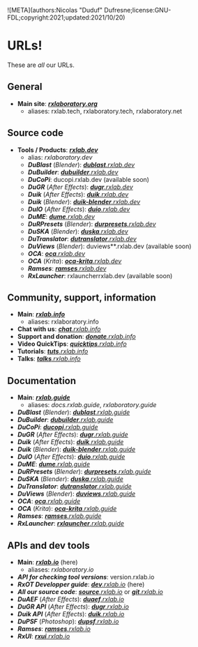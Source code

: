 ![META](authors:Nicolas "Duduf" Dufresne;license:GNU-FDL;copyright:2021;updated:2021/10/20)

# URLs!

These are *all* our URLs.

## General

- **Main site**: [***rxlaboratory.org***](http://rxlaboratory.org)
    - aliases: rxlab.tech, rxlaboratory.tech, rxlaboratory.net

## Source code

- **Tools / Products**: [***rxlab.dev***](http://rxlab.dev)
    - alias: *rxlaboratory.dev*
    - ***DuBlast*** (*Blender*): [_**dublast**.rxlab.dev_](http://dublast.rxlab.dev/)  
    - ***DuBuilder***: [_**dubuilder**.rxlab.dev_](http://dubuilder.rxlab.dev/)  
    - ***DuCoPi***: ducopi.rxlab.dev (available soon)
    - ***DuGR*** (*After Effects*): [_**dugr**.rxlab.dev_](http://dugr.rxlab.dev)  
    - ***Duik*** (*After Effects*): [_**duik**.rxlab.dev_](http://duik.rxlab.dev)  
    - ***Duik*** (*Blender*): [_**duik-blender**.rxlab.dev_](http://duik-blender.rxlab.dev)  
    - ***DuIO*** (*After Effects*): [_**duio**.rxlab.dev_](http://duio.rxlab.dev)  
    - ***DuME***: [_**dume**.rxlab.dev_](http://dume.rxlab.dev)  
    - ***DuRPresets*** (*Blender*): [_**durpresets**.rxlab.dev_](http://durpresets.rxlab.dev)  
    - ***DuSKA*** (*Blender*): [_**duska**.rxlab.dev_](http://duska.rxlab.dev)  
    - ***DuTranslator***: [_**dutranslator**.rxlab.dev_](http://dutranslator.rxlab.dev)  
    - ***DuViews*** (*Blender*): duviews**.rxlab.dev (available soon)
    - ***OCA***: [_**oca**.rxlab.dev_](http://oca.rxlab.dev/)  
    - ***OCA*** (*Krita*): [_**oca-krita**.rxlab.dev_](http://oca-krita.rxlab.dev/)  
    - ***Ramses***: [_**ramses**.rxlab.dev_](http://ramses.rxlab.dev)  
    - ***RxLauncher***: rxlauncherrxlab.dev (available soon)

## Community, support, information

- **Main**: [***rxlab.info***](http://rxlab.info)
    - aliases: rxlaboratory.info
- **Chat with us**: [*__chat__.rxlab.info*](http://chat.rxlab.info)
- **Support and donation**: [*__donate__.rxlab.info*](http://donate.rxlab.info)
- **Video QuickTips**: [*__quicktips__.rxlab.info*](http://quicktips.rxlab.info)
- **Tutorials**: [*__tuts__.rxlab.info*](http://tuts.rxlab.info)
- **Talks**: [*__talks__.rxlab.info*](http://talks.rxlab.info)

## Documentation

- **Main**: [***rxlab.guide***](http://rxlab.guide)
    - aliases: *docs.rxlab.guide*, *rxlaboratory.guide*
- ***DuBlast*** (*Blender*): [_**dublast**.rxlab.guide_](http://dublast.rxlab.guide/)  
- ***DuBuilder***: [_**dubuilder**.rxlab.guide_](http://dubuilder.rxlab.guide/)  
- ***DuCoPi***: [_**ducopi**.rxlab.guide_](http://ducopi.rxlab.guide/)  
- ***DuGR*** (*After Effects*): [_**dugr**.rxlab.guide_](http://dugr.rxlab.guide)  
- ***Duik*** (*After Effects*): [_**duik**.rxlab.guide_](http://duik.rxlab.guide)  
- ***Duik*** (*Blender*): [_**duik-blender**.rxlab.guide_](http://duik-blender.rxlab.guide)  
- ***DuIO*** (*After Effects*): [_**duio**.rxlab.guide_](http://duio.rxlab.guide)  
- ***DuME***: [_**dume**.rxlab.guide_](http://dume.rxlab.guide)  
- ***DuRPresets*** (*Blender*): [_**durpresets**.rxlab.guide_](http://durpresets.rxlab.guide)  
- ***DuSKA*** (*Blender*): [_**duska**.rxlab.guide_](http://duska.rxlab.guide)  
- ***DuTranslator***: [_**dutranslator**.rxlab.guide_](http://dutranslator.rxlab.guide)  
- ***DuViews*** (*Blender*): [_**duviews**.rxlab.guide_](http://duviews.rxlab.guide)  
- ***OCA***: [_**oca**.rxlab.guide_](http://oca.rxlab.guide/)  
- ***OCA*** (*Krita*): [_**oca-krita**.rxlab.guide_](http://oca-krita.rxlab.guide/)  
- ***Ramses***: [_**ramses**.rxlab.guide_](http://ramses.rxlab.guide)  
- ***RxLauncher***: [_**rxlauncher**.rxlab.guide_](http://rxlauncher.rxlab.guide/)  

## APIs and dev tools

- **Main**: [***rxlab.io***](http://rxlab.io) (here)
    - aliases: *rxlaboratory.io*
- ***API for checking tool versions***: version.rxlab.io
- ***RxOT Developper guide***: [_**dev**.rxlab.io_](http://dev.rxlab.io) (here)  
- ***All our source code***: [_**source**.rxlab.io_](http://source.rxlab.io) or [_**git**.rxlab.io_](http://git.rxlab.io)  
- ***DuAEF*** (*After Effects*): [_**duaef**.rxlab.io_](http://duaef.rxlab.io)  
- ***DuGR API*** (*After Effects*): [_**dugr**.rxlab.io_](http://dugr.rxlab.io)  
- ***Duik API*** (*After Effects*): [_**duik**.rxlab.io_](http://duik.rxlab.io)  
- ***DuPSF*** (*Photoshop*): [_**dupsf**.rxlab.io_](http://dupsf.rxlab.io)  
- ***Ramses***: [_**ramses**.rxlab.io_](http://ramses.rxlab.io)  
- ***RxUI***: [_**rxui**.rxlab.io_](http://rxui.rxlab.io)  

